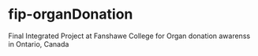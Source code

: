 # fip-organDonation
Final Integrated Project at Fanshawe College for Organ donation awarenss in Ontario, Canada 
